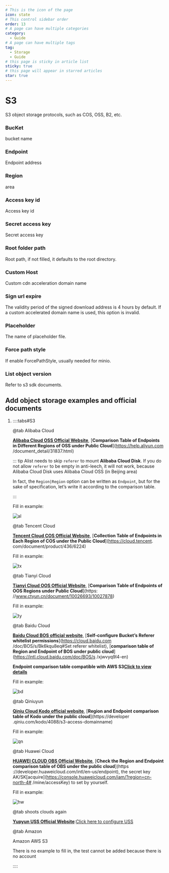 ```yaml
---
# This is the icon of the page
icon: state
# This control sidebar order
order: 13
# A page can have multiple categories
category:
  - Guide
# A page can have multiple tags
tag:
  - Storage
  - Guide
# this page is sticky in article list
sticky: true
# this page will appear in starred articles
star: true
---
```


# S3

S3 object storage protocols, such as COS, OSS, B2, etc.

### BucKet

bucket name

### Endpoint

Endpoint address

### Region

area

### Access key id

Access key id

### Secret access key

Secret access key

### Root folder path

Root path, if not filled, it defaults to the root directory.

### Custom Host

Custom cdn acceleration domain name

### Sign url expire

The validity period of the signed download address is 4 hours by default. If a custom accelerated domain name is used, this option is invalid.

### Placeholder
The name of placeholder file.

### Force path style
If enable ForcePathStyle, usually needed for minio.

### List object version
Refer to s3 sdk documents.



## Add object storage examples and official documents

1. ::::tabs#S3

   @tab Alibaba Cloud

   [**Alibaba Cloud OSS Official Website**](https://oss.console.aliyun.com/), [**Comparison Table of Endpoints in Different Regions of OSS under Public Cloud**](https://help.aliyun.com /document_detail/31837.html)

   ::: tip
   Alist needs to skip `referer` to mount **Alibaba Cloud Disk**. If you do not allow `referer` to be empty in anti-leech, it will not work, because Alibaba Cloud Disk uses Alibaba Cloud OSS (in Beijing area)

   In fact, the `Region|Region` option can be written as `Endpoint`, but for the sake of specification, let’s write it according to the comparison table.

   :::


   Fill in example:

   ![al](https://pic.rmb.bdstatic.com/bjh/078dac46014ab0394eb8784a36294977.png)

   @tab Tencent Cloud

   [**Tencent Cloud COS Official Website**](https://console.cloud.tencent.com/cos), [**Collection Table of Endpoints in Each Region of COS under the Public Cloud**](https://cloud.tencent. com/document/product/436/6224)

   Fill in example:

   ![tx](https://pic.rmb.bdstatic.com/bjh/e5aad9d944e81567e90acafa8b6ffcc9.png)

   @tab Tianyi Cloud

   [**Tianyi Cloud OOS Official Website**](https://oos-cn.ctyun.cn/oos/ctyun/consoleBucket.html), [**Comparison Table of Endpoints of OOS Regions under Public Cloud**](https: //www.ctyun.cn/document/10026693/10027878)

   Fill in example:

   ![ty](https://pic.rmb.bdstatic.com/bjh/71c96140b87e52b11fc8d116c8b958a7.png)

   @tab Baidu Cloud

   [**Baidu Cloud BOS official website**](https://console.bce.baidu.com/bos), [**Self-configure Bucket’s Referer whitelist permissions**](https://cloud.baidu.com /doc/BOS/s/Bk6kqu8eq#Set referer whitelist), [**comparison table of Region and Endpoint of BOS under public cloud**](https://intl.cloud.baidu.com/doc/BOS/s /xjwvyq9l4-en)

   **Endpoint comparison table compatible with AWS S3**[**Click to view details**](https://cloud.baidu.com/doc/BOS/s/xjwvyq9l4)

   Fill in example:

   ![bd](https://pic.rmb.bdstatic.com/bjh/fe6c50dd8e846888553c06aa37e8e4f8.png)

   @tab Qiniuyun

   [**Qiniu Cloud Kodo official website**](https://portal.qiniu.com/kodo/bucket), [**Region and Endpoint comparison table of Kodo under the public cloud**](https://developer .qiniu.com/kodo/4088/s3-access-domainname)

   Fill in example:

   ![qn](https://pic.rmb.bdstatic.com/bjh/7035a07218db3ba56d4b4b280e8b35ae.png@s_0,w_2000)

   @tab Huawei Cloud

   [**HUAWEI CLOUD OBS Official Website**](https://www.huaweicloud.com/intl/en-us/), [**Check the Region and Endpoint comparison table of OBS under the public cloud**](https ://developer.huaweicloud.com/intl/en-us/endpoint), the secret key AK/SK[acquire](https://console.huaweicloud.com/iam/?region=cn-north-4# /mine/accessKey) to set by yourself.

   Fill in example:

   ![hw](https://pic.rmb.bdstatic.com/bjh/9f095835dae69f1782979a8724b41f93.png)

   @tab shoots clouds again

   [**Yupyun USS Official Website**](https://console.upyun.com/services/file/):[Click here to configure USS](./uss.md)

   

   @tab Amazon

   Amazon AWS S3

   There is no example to fill in, the test cannot be added because there is no account

   ::::
